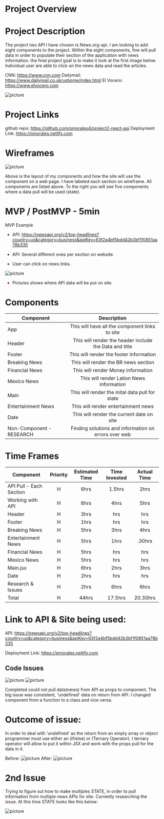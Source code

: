 # Project Overview

# Project Description

The project two API I have chosen is News.org-api. I am looking to add eight components to the project. Within the eight components, five will pull data in order to populate their section of the application with news information. the final project goal is to make it look at the first image below. Individual user are able to click on the news data and read the articles.

CNN: https://www.cnn.com
Dailymail: https://www.dailymail.co.uk/ushome/index.html
El Vocero: https://www.elvocero.com

![picture](src/images/IMG_8759.jpg)

# Project Links

github repo: https://github.com/pmorales4/project2-react-api
Deployment Link: https://pmorales.netlify.com

# Wireframes

![picture](src/images/Project-2-Wireframe.jpg)

Above is the layout of my components and how the site will use the component on a web page. I have labeled each section on wireframe. All components are listed above. To the right you will see five components where a data pull will be used (state).

# MVP / PostMVP - 5min

MVP Example

- API: https://newsapi.org/v2/top-headlines?country=us&category=business&apiKey=63f2a4bf5bdd42b3bf1f0851aa78b335

- API: Several different ones per section on website.
- User can click on news links.

![picture](src/images/IMG_87599.jpg)

- Pictures shows where API data will be put on site.

# Components

| Component                |                      Description                       |
| ------------------------ | :----------------------------------------------------: |
| App                      |     This will have all the component links to site     |
| Header                   | This will render the header include the Data and title |
| Footer                   |        This will render the footer information         |
| Breaking News            |          This will render the BR news section          |
| Financial News           |           This will render Money information           |
| Mexico News              |        This will render Lation News information        |
| Main                     |    This will render the inital data pull for state     |
| Entertainment News       |          This will render entertainment news           |
| Date                     |       This will render the current date on site        |
| Non-Component - RESEARCH |  Finding solutions and information on errors over web  |

# Time Frames

| Component               | Priority | Estimated Time | Time Invested | Actual Time |
| ----------------------- | :------: | :------------: | :-----------: | :---------: |
| API Pull - Each Section |    H     |      6hrs      |    1.5hrs     |    2hrs     |
| Working with API        |    H     |      6hrs      |     4hrs      |    5hrs     |
| Header                  |    H     |      3hrs      |      hrs      |     hrs     |
| Footer                  |    H     |      1hrs      |      hrs      |     hrs     |
| Breaking News           |    H     |      5hrs      |     3hrs      |    4hrs     |
| Entertainment News      |    H     |      5hrs      |     1hrs      |   .30hrs    |
| Financial News          |    H     |      5hrs      |      hrs      |     hrs     |
| Mexico News             |    H     |      5hrs      |      hrs      |     hrs     |
| Main.jsx                |    H     |      6hrs      |     2hrs      |    3hrs     |
| Date                    |    H     |      2hrs      |      hrs      |     hrs     |
| Research & Issues       |    H     |      2hrs      |     6hrs      |    6hrs     |
| Total                   |    H     |     44hrs      |    17.5hrs    |  20.30hrs   |

# Link to API & Site being used:

API: https://newsapi.org/v2/top-headlines?country=us&category=business&apiKey=63f2a4bf5bdd42b3bf1f0851aa78b335

Deployment Link: https://pmorales.netlify.com

## Code Issues

![picture](src/images/vscode-snip.png)
![picture](src/images/data-snip.png)

Completed could not pull data(news) from API as props to component. The big issue was consistent, 'undefined' data on return from API. I changed component from a function to a class and vice versa.

# Outcome of issue:

In order to deal with 'undefined' as the return from an empty array or object programmer must use either an (if/else) or (Ternary Operator). I ternary operator will allow to put it within JSX and work with the props pull for the data in it.

Before:
![picture](src/images/ternary.png)
After:
![picture](src/images/afterternary.png)

# 2nd Issue

Trying to figure out how to make multiples STATE, in order to pull information from multiple news APIs for site. Currently researching the issue. At this time STATE looks like this below:

![picture](src/images/state.png)
